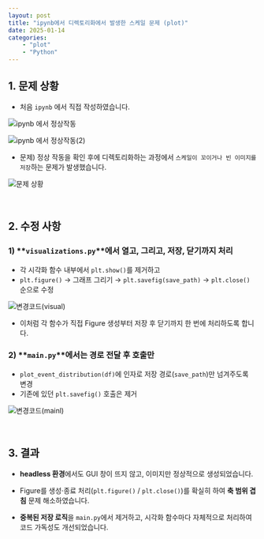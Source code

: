 ```yaml
---
layout: post
title: "ipynb에서 디렉토리화에서 발생한 스케일 문제 (plot)"
date: 2025-01-14
categories:
    - "plot"
    - "Python"
---
```


## 1. 문제 상황
- 처음 `ipynb` 에서 직접 작성하였습니다.

![ipynb 에서 정상작동](https://github.com/user-attachments/assets/b5645efb-e343-40b2-bac3-e85bf49af31f)

![ipynb 에서 정상작동(2)](https://github.com/user-attachments/assets/9fb62d28-4839-4ed6-90f3-883e77b96335)




- 문제) 정상 작동을 확인 후에 디렉토리화하는 과정에서 `스케일이 꼬이거나 빈 이미지를 저장`하는 문제가 발생했습니다.

![문제 상황](https://github.com/user-attachments/assets/a6739be3-2080-42c1-b17f-29079c87955b)


<br>

## 2. 수정 사항

### 1) **`visualizations.py`**에서 열고, 그리고, 저장, 닫기까지 처리

- 각 시각화 함수 내부에서 `plt.show()`를 제거하고
- `plt.figure()` → 그래프 그리기 → `plt.savefig(save_path)` → `plt.close()` 순으로 수정

![변경코드(visual)](https://github.com/user-attachments/assets/4abe4723-cdb8-497c-95d0-c920e96d4c34)

- 이처럼 각 함수가 직접 Figure 생성부터 저장 후 닫기까지 한 번에 처리하도록 합니다.

### 2) **`main.py`**에서는 경로 전달 후 호출만

- `plot_event_distribution(df)`에 인자로 저장 경로(`save_path`)만 넘겨주도록 변경
- 기존에 있던 `plt.savefig()` 호출은 제거

![변경코드(mainl)](https://github.com/user-attachments/assets/0ce15394-7955-4f3c-b7d1-c0c820d8115c)

<br>

## 3. 결과

- **headless 환경**에서도 GUI 창이 뜨지 않고, 이미지만 정상적으로 생성되었습니다.

- Figure를 생성·종료 처리(`plt.figure()` / `plt.close()`)를 확실히 하여 **축 범위 겹침** 문제 해소하였습니다.

- **중복된 저장 로직**을 `main.py`에서 제거하고, 시각화 함수마다 자체적으로 처리하여 코드 가독성도 개선되었습니다.